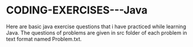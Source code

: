 # CODING-EXERCISES---Java

Here are basic java exercise questions that i have practiced while learning Java. The questions of problems are given in src folder of each problem in text format named Problem.txt.
